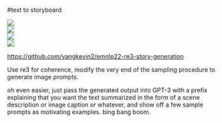 #text to storyboard

![](https://img.shields.io/badge/tag-prompting-lightgrey)  
![](https://img.shields.io/badge/tag-tooling-lightgrey)  
![](https://img.shields.io/badge/tag-experimental-lightgrey)  
![](https://img.shields.io/badge/tag-animation-lightgrey)


https://github.com/yangkevin2/emnlp22-re3-story-generation

Use re3 for coherence, modify the very end of the sampling procedure to generate image prompts.

oh even easier, just pass the generated output into GPT-3 with a prefix explaining that
you want the text summarized in the form of a scene description or image caption or whatever, and show off a few sample prompts
as motivating examples. bing bang boom.
